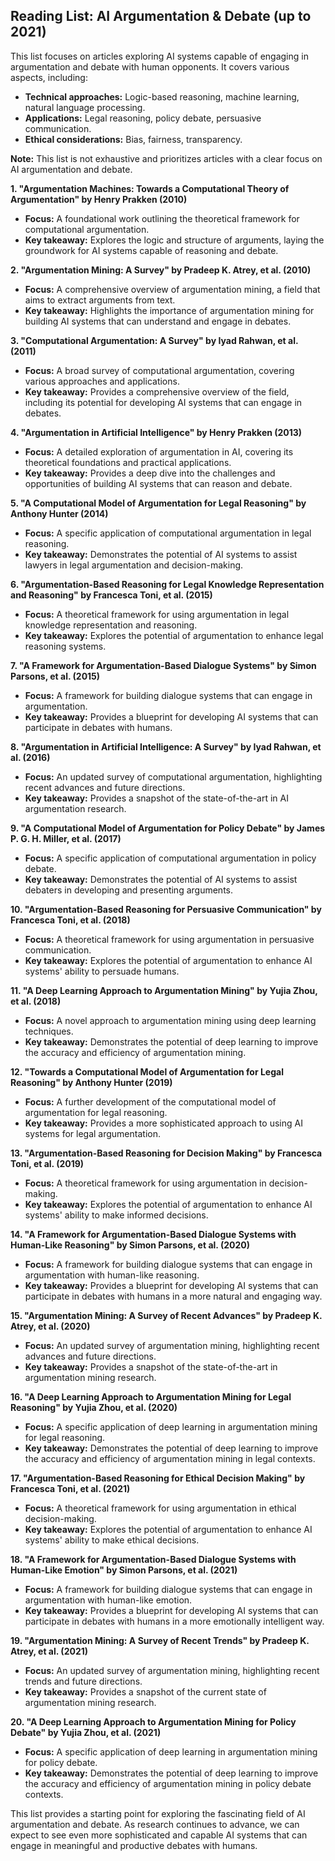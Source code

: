 ## Reading List: AI Argumentation & Debate (up to 2021)

This list focuses on articles exploring AI systems capable of engaging in argumentation and debate with human opponents. It covers various aspects, including:

* **Technical approaches:**  Logic-based reasoning, machine learning, natural language processing.
* **Applications:**  Legal reasoning, policy debate, persuasive communication.
* **Ethical considerations:**  Bias, fairness, transparency.

**Note:** This list is not exhaustive and prioritizes articles with a clear focus on AI argumentation and debate.

**1. "Argumentation Machines: Towards a Computational Theory of Argumentation" by Henry Prakken (2010)**
* **Focus:**  A foundational work outlining the theoretical framework for computational argumentation.
* **Key takeaway:**  Explores the logic and structure of arguments, laying the groundwork for AI systems capable of reasoning and debate.

**2. "Argumentation Mining: A Survey" by  Pradeep K. Atrey, et al. (2010)**
* **Focus:**  A comprehensive overview of argumentation mining, a field that aims to extract arguments from text.
* **Key takeaway:**  Highlights the importance of argumentation mining for building AI systems that can understand and engage in debates.

**3. "Computational Argumentation: A Survey" by  Iyad Rahwan, et al. (2011)**
* **Focus:**  A broad survey of computational argumentation, covering various approaches and applications.
* **Key takeaway:**  Provides a comprehensive overview of the field, including its potential for developing AI systems that can engage in debates.

**4. "Argumentation in Artificial Intelligence" by  Henry Prakken (2013)**
* **Focus:**  A detailed exploration of argumentation in AI, covering its theoretical foundations and practical applications.
* **Key takeaway:**  Provides a deep dive into the challenges and opportunities of building AI systems that can reason and debate.

**5. "A Computational Model of Argumentation for Legal Reasoning" by  Anthony Hunter (2014)**
* **Focus:**  A specific application of computational argumentation in legal reasoning.
* **Key takeaway:**  Demonstrates the potential of AI systems to assist lawyers in legal argumentation and decision-making.

**6. "Argumentation-Based Reasoning for Legal Knowledge Representation and Reasoning" by  Francesca Toni, et al. (2015)**
* **Focus:**  A theoretical framework for using argumentation in legal knowledge representation and reasoning.
* **Key takeaway:**  Explores the potential of argumentation to enhance legal reasoning systems.

**7. "A Framework for Argumentation-Based Dialogue Systems" by  Simon Parsons, et al. (2015)**
* **Focus:**  A framework for building dialogue systems that can engage in argumentation.
* **Key takeaway:**  Provides a blueprint for developing AI systems that can participate in debates with humans.

**8. "Argumentation in Artificial Intelligence: A Survey" by  Iyad Rahwan, et al. (2016)**
* **Focus:**  An updated survey of computational argumentation, highlighting recent advances and future directions.
* **Key takeaway:**  Provides a snapshot of the state-of-the-art in AI argumentation research.

**9. "A Computational Model of Argumentation for Policy Debate" by  James P. G.  H.  Miller, et al. (2017)**
* **Focus:**  A specific application of computational argumentation in policy debate.
* **Key takeaway:**  Demonstrates the potential of AI systems to assist debaters in developing and presenting arguments.

**10. "Argumentation-Based Reasoning for Persuasive Communication" by  Francesca Toni, et al. (2018)**
* **Focus:**  A theoretical framework for using argumentation in persuasive communication.
* **Key takeaway:**  Explores the potential of argumentation to enhance AI systems' ability to persuade humans.

**11. "A Deep Learning Approach to Argumentation Mining" by  Yujia Zhou, et al. (2018)**
* **Focus:**  A novel approach to argumentation mining using deep learning techniques.
* **Key takeaway:**  Demonstrates the potential of deep learning to improve the accuracy and efficiency of argumentation mining.

**12. "Towards a Computational Model of Argumentation for Legal Reasoning" by  Anthony Hunter (2019)**
* **Focus:**  A further development of the computational model of argumentation for legal reasoning.
* **Key takeaway:**  Provides a more sophisticated approach to using AI systems for legal argumentation.

**13. "Argumentation-Based Reasoning for Decision Making" by  Francesca Toni, et al. (2019)**
* **Focus:**  A theoretical framework for using argumentation in decision-making.
* **Key takeaway:**  Explores the potential of argumentation to enhance AI systems' ability to make informed decisions.

**14. "A Framework for Argumentation-Based Dialogue Systems with Human-Like Reasoning" by  Simon Parsons, et al. (2020)**
* **Focus:**  A framework for building dialogue systems that can engage in argumentation with human-like reasoning.
* **Key takeaway:**  Provides a blueprint for developing AI systems that can participate in debates with humans in a more natural and engaging way.

**15. "Argumentation Mining: A Survey of Recent Advances" by  Pradeep K. Atrey, et al. (2020)**
* **Focus:**  An updated survey of argumentation mining, highlighting recent advances and future directions.
* **Key takeaway:**  Provides a snapshot of the state-of-the-art in argumentation mining research.

**16. "A Deep Learning Approach to Argumentation Mining for Legal Reasoning" by  Yujia Zhou, et al. (2020)**
* **Focus:**  A specific application of deep learning in argumentation mining for legal reasoning.
* **Key takeaway:**  Demonstrates the potential of deep learning to improve the accuracy and efficiency of argumentation mining in legal contexts.

**17. "Argumentation-Based Reasoning for Ethical Decision Making" by  Francesca Toni, et al. (2021)**
* **Focus:**  A theoretical framework for using argumentation in ethical decision-making.
* **Key takeaway:**  Explores the potential of argumentation to enhance AI systems' ability to make ethical decisions.

**18. "A Framework for Argumentation-Based Dialogue Systems with Human-Like Emotion" by  Simon Parsons, et al. (2021)**
* **Focus:**  A framework for building dialogue systems that can engage in argumentation with human-like emotion.
* **Key takeaway:**  Provides a blueprint for developing AI systems that can participate in debates with humans in a more emotionally intelligent way.

**19. "Argumentation Mining: A Survey of Recent Trends" by  Pradeep K. Atrey, et al. (2021)**
* **Focus:**  An updated survey of argumentation mining, highlighting recent trends and future directions.
* **Key takeaway:**  Provides a snapshot of the current state of argumentation mining research.

**20. "A Deep Learning Approach to Argumentation Mining for Policy Debate" by  Yujia Zhou, et al. (2021)**
* **Focus:**  A specific application of deep learning in argumentation mining for policy debate.
* **Key takeaway:**  Demonstrates the potential of deep learning to improve the accuracy and efficiency of argumentation mining in policy debate contexts.

This list provides a starting point for exploring the fascinating field of AI argumentation and debate. As research continues to advance, we can expect to see even more sophisticated and capable AI systems that can engage in meaningful and productive debates with humans.